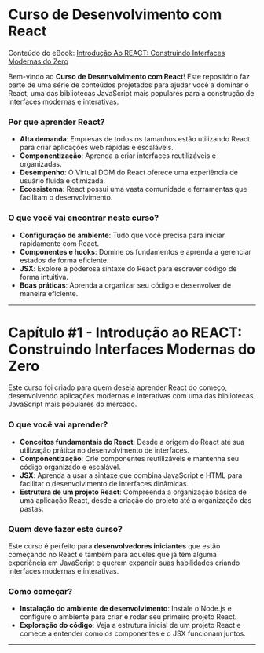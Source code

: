 # Curso de Desenvolvimento com React

Conteúdo do eBook: [Introdução Ao REACT: Construindo Interfaces Modernas do Zero](https://www.amazon.com.br/s?i=digital-text&rh=p_27%3ALAMECK+FERNANDES&s=relevancerank&text=LAMECK+FERNANDES&ref=dp_byline_sr_ebooks_1)


Bem-vindo ao **Curso de Desenvolvimento com React**! Este repositório faz parte de uma série de conteúdos projetados para ajudar você a dominar o React, uma das bibliotecas JavaScript mais populares para a construção de interfaces modernas e interativas.

### Por que aprender React?

- **Alta demanda**: Empresas de todos os tamanhos estão utilizando React para criar aplicações web rápidas e escaláveis.
- **Componentização**: Aprenda a criar interfaces reutilizáveis e organizadas.
- **Desempenho**: O Virtual DOM do React oferece uma experiência de usuário fluida e otimizada.
- **Ecossistema**: React possui uma vasta comunidade e ferramentas que facilitam o desenvolvimento.

### O que você vai encontrar neste curso?

- **Configuração de ambiente**: Tudo que você precisa para iniciar rapidamente com React.
- **Componentes e hooks**: Domine os fundamentos e aprenda a gerenciar estados de forma eficiente.
- **JSX**: Explore a poderosa sintaxe do React para escrever código de forma intuitiva.
- **Boas práticas**: Aprenda a organizar seu código e desenvolver de maneira eficiente.

---

# Capítulo #1 - Introdução ao REACT: Construindo Interfaces Modernas do Zero

Este curso foi criado para quem deseja aprender React do começo, desenvolvendo aplicações modernas e interativas com uma das bibliotecas JavaScript mais populares do mercado.

### O que você vai aprender?

- **Conceitos fundamentais do React**: Desde a origem do React até sua utilização prática no desenvolvimento de interfaces.
- **Componentização**: Crie componentes reutilizáveis e mantenha seu código organizado e escalável.
- **JSX**: Aprenda a usar a sintaxe que combina JavaScript e HTML para facilitar o desenvolvimento de interfaces dinâmicas.
- **Estrutura de um projeto React**: Compreenda a organização básica de uma aplicação React, desde a criação do projeto até a organização das pastas.


### Quem deve fazer este curso?

Este curso é perfeito para **desenvolvedores iniciantes** que estão começando no React e também para aqueles que já têm alguma experiência em JavaScript e querem expandir suas habilidades criando interfaces modernas e interativas.

### Como começar?

- **Instalação do ambiente de desenvolvimento**: Instale o Node.js e configure o ambiente para criar e rodar seu primeiro projeto React.
- **Exploração do código**: Veja a estrutura inicial de um projeto React e comece a entender como os componentes e o JSX funcionam juntos.

---
